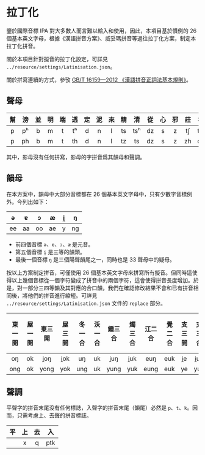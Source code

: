 # 拉丁化

鑒於國際音標 IPA 對大多數人而言難以輸入和使用，因此，本項目基於慣例的 26 個基本英文字母，根據《漢語拼音方案》、威妥瑪拼音等過往拉丁化方案，制定本拉丁化拼音。

關於本項目針對擬音的拉丁化設定，可詳見 `../resource/settings/Latinisation.json`。

關於拼寫連續的方式，參攷 [GB/T 16159—2012 《漢語拼音正詞法基本規則》](http://www.moe.gov.cn/ewebeditor/uploadfile/2015/01/13/20150113091717604.pdf)。

## 聲母

| 幫  | 滂  | 並  | 明  | 端  | 透  | 定  | 泥  | 來  | 精  | 清  | 從  | 心  | 邪  | 莊  | 初  | 崇  | 生  | 俟  | 章  | 昌  | 常  | 書  | 船  | 日  | 見  | 溪  | 羣  | 疑  | 影  | 曉  | 匣  | 以  |
| :-: | :-: | :-: | :-: | :-: | :-: | :-: | :-: | :-: | :-: | :-: | :-: | :-: | :-: | :-: | :-: | :-: | :-: | :-: | :-: | :-: | :-: | :-: | :-: | :-: | :-: | :-: | :-: | :-: | :-: | :-: | :-: | :-: |
|  p  | pʰ  |  b  |  m  |  t  | tʰ  |  d  |  n  |  l  | ts  | tsʰ | dz  |  s  |  z  | tʃ  | tʃʰ | dʒ  |  ʃ  |  ʒ  | tɕ  | tɕʰ | dʑ  |  ɕ  |  ʑ  |  ȵ  |  k  | kʰ  |  g  |  ŋ  |  ʔ  |  x  |  ɣ  |  j  |
|  p  | ph  |  b  |  m  |  t  | th  |  d  |  n  |  l  | tz  | ts  | dz  |  s  |  z  | zh  | ch  | dr  | sh  |  r  | tj  | cj  | dj  | sj  | zj  | nj  |  k  | kh  |  g  | ng  |  -  |  h  | gh  |  j  |

其中，影母沒有任何拼寫，影母的字拼音爲其韻母和聲調。

## 韻母

在本方案中，韻母中大部分音標都在 26 個基本英文字母中，只有少數字音標例外。今列出如下：

|  ə  |  ɐ  |  ɔ  |  æ  |  i̯  |  ŋ  |
| :-: | :-: | :-: | :-: | :-: | :-: |
| ee  | aa  | oo  | ae  |  y  | ng  |

- 前四個音標 `ə`、`ɐ`、`ɔ`、`æ` 是元音。
- 第五個音標 `i̯` 是三等的韻頭。
- 最後一個音標 `ŋ` 是三個陽聲韻尾之一，同時也是 33 聲母中的疑母。

按以上方案制定拼音，可僅使用 26 個基本英文字母來拼寫所有擬音。但同時這使得以上幾個音標從一個字符變成了拼音中的兩個字符，這會使得拼音長度增加。於是，對一部分三四等韻及其對應的合口韻，我們在確認修改結果不會和已有拼音相同後，將他們的拼音進行縮短。可詳見 `../resource/settings/Latinisation.json` 文件的 `replace` 部分。

| 東一開 | 屋一開 | 東三開 | 屋三開 | 冬一合 | 沃一合 | 鍾三合 | 燭三合 | 江二合 | 覺二合 | 支三開 | 支三合 | 脂三開 | 脂三合 | 之三開 | 微三開 | 微三合 | 魚三開 | 虞三開 | 模一開 | 齊四開 | 齊四合 | 祭三開 | 祭三合 | 泰一開 | 泰一合 | 佳二開 | 佳二合 | 皆二開 | 皆二合 | 夬二開 | 夬二合 | 灰一合 | 咍一開 | 廢三開 | 廢三合 | 眞三開 | 諄/眞三合 | 質三開 | 術/質三合 | 臻二開 | 櫛二開 | 文三合 | 物三合 | 欣三開 | 迄三開 | 元三開 | 元三合 | 月三開 | 月三合 | 魂一合 | 痕一開 | 沒一開 | 沒一合 | 寒一開 | 桓一合 | 曷一開 | 末一合 | 刪二開 | 刪二合 | 黠二開 | 黠二合 | 山二開 | 山二合 | 鎋二開 | 鎋二合 | 仙三開 | 仙三合 | 薛三開 | 薛三合 | 先四開 | 先四合 | 屑四開 | 屑四合 | 蕭四開 | 宵三開 | 肴二開 | 豪一開 | 歌一開 | 歌一合 | 戈/麻三開 | 戈三合 | 麻二開 | 麻二合 | 陽三開 | 陽三合 | 藥三開 | 藥三合 | 唐一開 | 唐一合 | 鐸一開 | 鐸一合 | 庚/耕二開 | 庚/耕二合 | 陌/麥二開 | 陌/麥二合 | 庚/清三開 | 庚/清三合 | 陌/昔三開 | 陌/昔三合 | 青四開 | 青四合 | 錫四開 | 錫四合 | 蒸三開 | 職三開 | 職三合 | 登一開 | 登一合 | 德一開 | 德一合 | 尤三合 | 侯一合 | 幽四合 | 侵三開 | 緝三開 | 覃一開 | 合一開 | 談一開 | 盍一開 | 鹽三開 | 葉三開 | 添四開 | 怗四開 | 咸二開 | 洽二開 | 銜二開 | 狎二開 | 嚴三開 | 業三開 | 凡三合 | 乏三合 |
| :----: | :----: | :----: | :----: | :----: | :----: | :----: | :----: | :----: | :----: | :----: | :----: | :----: | :----: | :----: | :----: | :----: | :----: | :----: | :----: | :----: | :----: | :----: | :----: | :----: | :----: | :----: | :----: | :----: | :----: | :----: | :----: | :----: | :----: | :----: | :----: | :----: | :-------: | :----: | :-------: | :----: | :----: | :----: | :----: | :----: | :----: | :----: | :----: | :----: | :----: | :----: | :----: | :----: | :----: | :----: | :----: | :----: | :----: | :----: | :----: | :----: | :----: | :----: | :----: | :----: | :----: | :----: | :----: | :----: | :----: | :----: | :----: | :----: | :----: | :----: | :----: | :----: | :----: | :----: | :----: | :-------: | :----: | :----: | :----: | :----: | :----: | :----: | :----: | :----: | :----: | :----: | :----: | :-------: | :-------: | :-------: | :-------: | :-------: | :-------: | :-------: | :-------: | :----: | :----: | :----: | :----: | :----: | :----: | :----: | :----: | :----: | :----: | :----: | :----: | :----: | :----: | :----: | :----: | :----: | :----: | :----: | :----: | :----: | :----: | :----: | :----: | :----: | :----: | :----: | :----: | :----: | :----: | :----: | :----: |
|   oŋ   |   ok   |  i̯oŋ   |  i̯ok   |   uŋ   |   uk   |  i̯uŋ   |  i̯uk   |  euŋ   |  euk   |   i̯e   |  i̯ue   |  i̯ei   |  i̯uei  |   i̯ə   |  i̯əi   |  i̯uəi  |   i̯ɔ   |   i̯o   |   o    |  iæi   |  iuæi  |  i̯æi   |  i̯uæi  |   ai   |  uai   |  eai   |  oai   |  eɐi   |  oɐi   |  eæi   |  oæi   |  uɐi   |   ɐi   |  i̯ɐi   |  i̯uɐi  |  i̯en   |   i̯uen    |  i̯et   |   i̯uet    |   en   |   et   |  i̯uən  |  i̯uət  |  i̯ən   |  i̯ət   |  i̯ɐn   |  i̯uɐn  |  i̯ɐt   |  i̯uɐt  |  uɐn   |   ɐn   |   ɐt   |  uɐt   |   an   |  uan   |   at   |  uat   |  ean   |  oan   |  eat   |  oat   |  eæn   |  oæn   |  eæt   |  oæt   |  i̯æn   |  i̯uæn  |  i̯æt   |  i̯uæt  |  iæn   |  iuæn  |  iæt   |  iuæt  |  iou   |  i̯ou   |  eou   |   ou   |   a    |   ua   |    i̯a     |  i̯ua   |   ea   |   oa   |  i̯aŋ   |  i̯uaŋ  |  i̯ak   |  i̯uak  |   aŋ   |  uaŋ   |   ak   |  uak   |    eŋ     |    oŋ     |    ek     |    ok     |    i̯eŋ    |   i̯ueŋ    |    i̯ek    |   i̯uek    |  ieŋ   |  iueŋ  |  iek   |  iuek  |  i̯əŋ   |  i̯ək   |  i̯uək  |   ɐŋ   |  uɐŋ   |   ɐk   |  uɐk   |   i̯u   |   u    |   iu   |  i̯əm   |  i̯əp   |   am   |   ap   |   æm   |   æp   |  i̯æm   |  i̯æp   |  iæm   |  iæp   |  eam   |  eap   |  eæm   |  eæp   |  i̯ɐm   |  i̯ɐp   |  i̯uɐm  |  i̯uɐp  |
|  ong   |   ok   |  yong  |  yok   |  ung   |   uk   |  yung  |  yuk   |  eung  |  euk   |   ye   |  yue   |  yei   |  yuei  |  yee   |  yeei  | yueei  |  yoo   |   yo   |   o    |  iai   |  iuai  |  yaei  | yuaei  |   ai   |  uai   |  eai   |  oai   |  eaai  |  oaai  |  eaei  |  oaei  |  uaai  |  aai   |  yai   |  yuai  |  yen   |   yuen    |  yet   |   yuet    |   en   |   et   | yueen  | yueet  |  yeen  |  yeet  |  yan   |  yuan  |  yat   |  yuat  |  uaan  |  aan   |  aat   |  uaat  |   an   |  uan   |   at   |  uat   |  ean   |  oan   |  eat   |  oat   |  eaen  |  oaen  |  eaet  |  oaet  |  yaen  | yuaen  |  yaet  | yuaet  |  ian   |  iuan  |  iat   |  iuat  |  iou   |  you   |  eou   |   ou   |   a    |   ua   |    ya     |  yua   |   ea   |   oa   |  yang  | yuang  |  yak   |  yuak  |  ang   |  uang  |   ak   |  uak   |    eng    |    ong    |    ek     |    ok     |   yeng    |   yueng   |    yek    |   yuek    |  ieng  | iueng  |  iek   |  iuek  | yeeng  |  yeek  | yueek  |  aang  | uaang  |  aak   |  uaak  |   yu   |   u    |   iu   |  yem   |  yep   |   am   |   ap   |  aem   |  aep   |  yaem  |  yaep  |  iam   |  iap   |  eam   |  eap   |  eaem  |  eaep  |  yam   |  yap   |  yuam  |  yuap  |

## 聲調

平聲字的拼音末尾没有任何標誌，入聲字的拼音末尾（韻尾）必然是 `p`、`t`、`k`。因而，只需考慮上、去聲的拼音標誌。

| 平  | 上  | 去  | 入  |
| :-: | :-: | :-: | :-: |
|     |  x  |  q  | ptk |
